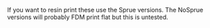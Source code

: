 If you want to resin print these use the Sprue versions. The NoSprue versions will probably FDM print flat but this is untested.
